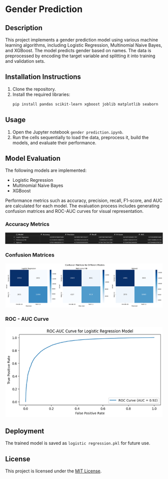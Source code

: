 # Gender Prediction

## Description
This project implements a gender prediction model using various machine learning algorithms, including Logistic Regression, Multinomial Naive Bayes, and XGBoost. The model predicts gender based on names. The data is preprocessed by encoding the target variable and splitting it into training and validation sets.

## Installation Instructions
1. Clone the repository.
2. Install the required libraries:
   ```bash
   pip install pandas scikit-learn xgboost joblib matplotlib seaborn
   ```

## Usage
1. Open the Jupyter notebook `gender prediction.ipynb`.
2. Run the cells sequentially to load the data, preprocess it, build the models, and evaluate their performance.

## Model Evaluation
The following models are implemented:
- Logistic Regression
- Multinomial Naive Bayes
- XGBoost

Performance metrics such as accuracy, precision, recall, F1-score, and AUC are calculated for each model. The evaluation process includes generating confusion matrices and ROC-AUC curves for visual representation.

### Accuracy Metrics
![accuracy metrics for different models](accuracy-metrics.png)

### Confusion Matrices
![Confusion matrices for different models](confusion-matrics.png)

### ROC - AUC Curve
![ROC - AUC curve for Logistic Regression](roc-auc-curve.png)

## Deployment
The trained model is saved as `logistic regression.pkl` for future use.

## License
This project is licensed under the [MIT License](LICENSE).
